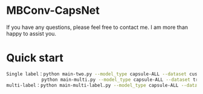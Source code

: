 # MBConv-CapsNet



If you have any questions, please feel free to contact me. I am more than happy to assist you.



# Quick start



```bash
Single label：python main-two.py --model_type capsule-ALL --dataset custrev
			 python main-multi.py --model_type capsule-ALL --dataset trec
multi-label：python main-multi-label.py --model_type capsule-ALL --dataset reuters_multi
```

